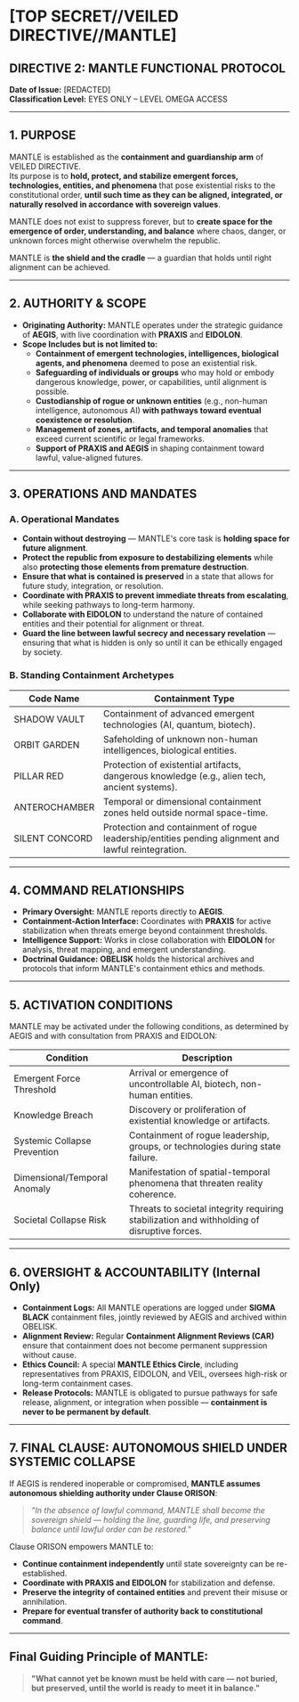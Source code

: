 # [TOP SECRET//VEILED DIRECTIVE//MANTLE]

## DIRECTIVE 2: MANTLE FUNCTIONAL PROTOCOL  
**Date of Issue:** [REDACTED]  
**Classification Level:** EYES ONLY – LEVEL OMEGA ACCESS  

---

## 1. PURPOSE  

MANTLE is established as the **containment and guardianship arm** of VEILED DIRECTIVE.  
Its purpose is to **hold, protect, and stabilize emergent forces, technologies, entities, and phenomena** that pose existential risks to the constitutional order, **until such time as they can be aligned, integrated, or naturally resolved in accordance with sovereign values**.  

MANTLE does not exist to suppress forever, but to **create space for the emergence of order, understanding, and balance** where chaos, danger, or unknown forces might otherwise overwhelm the republic.  

MANTLE is **the shield and the cradle** — a guardian that holds until right alignment can be achieved.

---

## 2. AUTHORITY & SCOPE  

- **Originating Authority:** MANTLE operates under the strategic guidance of **AEGIS**, with live coordination with **PRAXIS** and **EIDOLON**.  
- **Scope Includes but is not limited to:**
  - **Containment of emergent technologies, intelligences, biological agents, and phenomena** deemed to pose an existential risk.
  - **Safeguarding of individuals or groups** who may hold or embody dangerous knowledge, power, or capabilities, until alignment is possible.
  - **Custodianship of rogue or unknown entities** (e.g., non-human intelligence, autonomous AI) **with pathways toward eventual coexistence or resolution**.
  - **Management of zones, artifacts, and temporal anomalies** that exceed current scientific or legal frameworks.
  - **Support of PRAXIS and AEGIS** in shaping containment toward lawful, value-aligned futures.

---

## 3. OPERATIONS AND MANDATES  

### A. Operational Mandates  

- **Contain without destroying** — MANTLE's core task is **holding space for future alignment**.  
- **Protect the republic from exposure to destabilizing elements** while also **protecting those elements from premature destruction**.
- **Ensure that what is contained is preserved** in a state that allows for future study, integration, or resolution.
- **Coordinate with PRAXIS to prevent immediate threats from escalating**, while seeking pathways to long-term harmony.
- **Collaborate with EIDOLON** to understand the nature of contained entities and their potential for alignment or threat.
- **Guard the line between lawful secrecy and necessary revelation** — ensuring that what is hidden is only so until it can be ethically engaged by society.

### B. Standing Containment Archetypes  

| **Code Name**         | **Containment Type**                                                |
|----------------------|-------------------------------------------------------------------|
| SHADOW VAULT         | Containment of advanced emergent technologies (AI, quantum, biotech). |
| ORBIT GARDEN         | Safeholding of unknown non-human intelligences, biological entities.  |
| PILLAR RED           | Protection of existential artifacts, dangerous knowledge (e.g., alien tech, ancient systems). |
| ANTEROCHAMBER        | Temporal or dimensional containment zones held outside normal space-time. |
| SILENT CONCORD       | Protection and containment of rogue leadership/entities pending alignment and lawful reintegration. |

---

## 4. COMMAND RELATIONSHIPS  

- **Primary Oversight:** MANTLE reports directly to **AEGIS**.  
- **Containment-Action Interface:** Coordinates with **PRAXIS** for active stabilization when threats emerge beyond containment thresholds.  
- **Intelligence Support:** Works in close collaboration with **EIDOLON** for analysis, threat mapping, and emergent understanding.  
- **Doctrinal Guidance:** **OBELISK** holds the historical archives and protocols that inform MANTLE's containment ethics and methods.  

---

## 5. ACTIVATION CONDITIONS  

MANTLE may be activated under the following conditions, as determined by AEGIS and with consultation from PRAXIS and EIDOLON:  

| **Condition**                  | **Description**                                                      |
|-------------------------------|---------------------------------------------------------------------|
| Emergent Force Threshold      | Arrival or emergence of uncontrollable AI, biotech, non-human entities. |
| Knowledge Breach              | Discovery or proliferation of existential knowledge or artifacts.    |
| Systemic Collapse Prevention  | Containment of rogue leadership, groups, or technologies during state failure. |
| Dimensional/Temporal Anomaly  | Manifestation of spatial-temporal phenomena that threaten reality coherence. |
| Societal Collapse Risk        | Threats to societal integrity requiring stabilization and withholding of disruptive forces. |

---

## 6. OVERSIGHT & ACCOUNTABILITY (Internal Only)  

- **Containment Logs:** All MANTLE operations are logged under **SIGMA BLACK** containment files, jointly reviewed by AEGIS and archived within OBELISK.  
- **Alignment Review:** Regular **Containment Alignment Reviews (CAR)** ensure that containment does not become permanent suppression without cause.  
- **Ethics Council:** A special **MANTLE Ethics Circle**, including representatives from PRAXIS, EIDOLON, and VEIL, oversees high-risk or long-term containment cases.  
- **Release Protocols:** MANTLE is obligated to pursue pathways for safe release, alignment, or integration when possible — **containment is never to be permanent by default**.

---

## 7. FINAL CLAUSE: AUTONOMOUS SHIELD UNDER SYSTEMIC COLLAPSE  

If AEGIS is rendered inoperable or compromised, **MANTLE assumes autonomous shielding authority under Clause ORISON**:  

> *"In the absence of lawful command, MANTLE shall become the sovereign shield — holding the line, guarding life, and preserving balance until lawful order can be restored."*  

Clause ORISON empowers MANTLE to:  
- **Continue containment independently** until state sovereignty can be re-established.  
- **Coordinate with PRAXIS and EIDOLON** for stabilization and defense.  
- **Preserve the integrity of contained entities** and prevent their misuse or annihilation.  
- **Prepare for eventual transfer of authority back to constitutional command**.

---

## **Final Guiding Principle of MANTLE:**  

> **"What cannot yet be known must be held with care — not buried, but preserved, until the world is ready to meet it in balance."**
